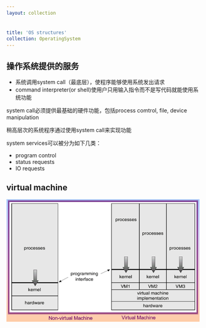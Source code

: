 ```yaml
---
layout: collection


title: 'OS structures'
collection: OperatingSystem
---
```



## 操作系统提供的服务

- 系统调用system call（最底层），使程序能够使用系统发出请求
- command interpreter(or shell)使用户只用输入指令而不是写代码就能使用系统功能

system call必须提供最基础的硬件功能，包括process comtrol, file, device manipulation

稍高层次的系统程序通过使用system call来实现功能

system services可以被分为如下几类：
- program control
- status requests
- IO requests

## virtual machine

![2-1](./_img/2-1.png)


